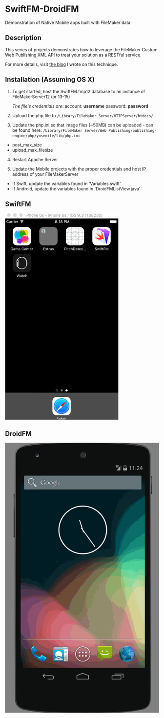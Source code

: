 SwiftFM-DroidFM
===============

Demonstration of Native Mobile apps built with FileMaker data

Description
-----------

This series of projects demonstrates how to leverage the FileMaker Custom Web Publishing XML API to treat your solution as a RESTful service.

For more details, visit [the blog](https://blog.beezwax.net/2016/07/06/building-native-mobile-apps-with-filemaker-data/) I wrote on this technique.

Installation (Assuming OS X)
----------------------------
1. To get started, host the SwiftFM.fmp12 database to an instance of FileMakerServer12 (or 13-15)

   *The file's credentials are*:
account: **username**
password: **password**

2. Upload the php file to `/Library/FileMaker Server/HTTPServer/htdocs/`

3. Update the php.ini so that image files (~50MB) can be uploaded - can be found here: `/Library/FileMaker Server/Web Publishing/publishing-engine/php/yosemite/lib/php.ini`
  * post_max_size
  * upload_max_filesize

4. Restart Apache Server

5. Update the Mobile projects with the proper credentials and host IP address of your FileMakerServer
  * If Swift, update the variables found in 'Variables.swift'
  * If Android, update the variables found in 'DroidFMListView.java' 

SwiftFM
-------
![Video Walkthrough](SwiftFM.gif)

DroidFM
---------
![Video Walkthrough](DroidFM.gif)
